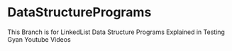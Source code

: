 # DataStructurePrograms
This Branch is for LinkedList Data Structure Programs Explained in Testing Gyan Youtube Videos
